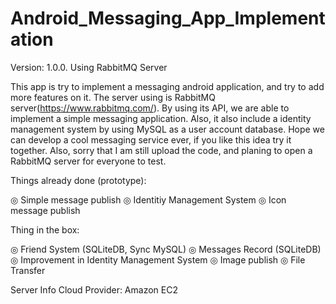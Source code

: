 # Android_Messaging_App_Implementation
Version: 1.0.0. Using RabbitMQ Server

This app is try to implement a messaging android application, and try to add more features on it. The server using is RabbitMQ server(https://www.rabbitmq.com/).
By using its API, we are able to implement a simple messaging application. Also, it also include a identity management system by using MySQL as a user account database. Hope we can develop a cool messaging service ever, if you like this idea try it together. Also, sorry that I am still upload the code, and planing to open a RabbitMQ server for everyone to test. 


Things already done (prototype):

◎ Simple message publish
◎ Identitiy Management System
◎ Icon message publish

Thing in the box:

◎ Friend System (SQLiteDB, Sync MySQL)
◎ Messages Record (SQLiteDB)
◎ Improvement in Identity Management System
◎ Image publish
◎ File Transfer

Server Info 
Cloud Provider: Amazon EC2 




